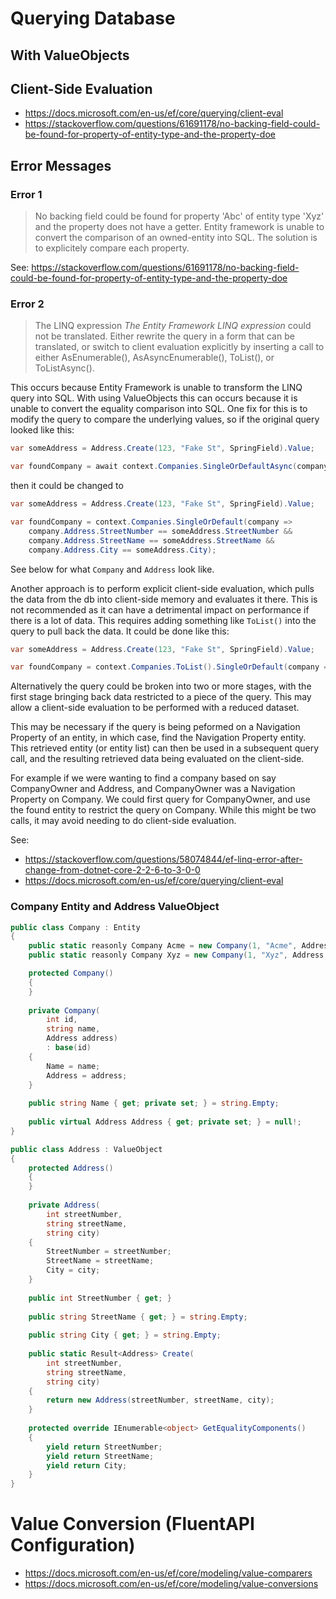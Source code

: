# Querying Database

## With ValueObjects



## Client-Side Evaluation


 - https://docs.microsoft.com/en-us/ef/core/querying/client-eval
 - https://stackoverflow.com/questions/61691178/no-backing-field-could-be-found-for-property-of-entity-type-and-the-property-doe

## Error Messages

### Error 1

> No backing field could be found for property 'Abc' of entity type 'Xyz' and the property does not have a getter.
Entity framework is unable to convert the comparison of an owned-entity into SQL. The solution is to explicitely compare each property.

See: https://stackoverflow.com/questions/61691178/no-backing-field-could-be-found-for-property-of-entity-type-and-the-property-doe

### Error 2

> The LINQ expression
> *The Entity Framework LINQ expression*
> could not be translated. Either rewrite the query in a form that can be translated, or switch to client evaluation explicitly by inserting a call to either AsEnumerable(), AsAsyncEnumerable(), ToList(), or ToListAsync().

This occurs because Entity Framework is unable to transform the LINQ query into SQL. With using ValueObjects this can occurs because it is unable to convert the equality comparison into SQL.
One fix for this is to modify the query to compare the underlying values, so if the original query looked like this:

```C#
var someAddress = Address.Create(123, "Fake St", SpringField).Value;

var foundCompany = await context.Companies.SingleOrDefaultAsync(company => company.Address == someAddress);
```
then it could be changed to

```C#
var someAddress = Address.Create(123, "Fake St", SpringField).Value;

var foundCompany = context.Companies.SingleOrDefault(company =>
    company.Address.StreetNumber == someAddress.StreetNumber &&
    company.Address.StreetName == someAddress.StreetName &&
    company.Address.City == someAddress.City);
```

See below for what `Company` and `Address` look like.

Another approach is to perform explicit client-side evaluation, which pulls the data from the db into client-side memory and evaluates it there.
This is not recommended as it can have a detrimental impact on performance if there is a lot of data. This requires adding something like `ToList()`
into the query to pull back the data. It could be done like this:

```C#
var someAddress = Address.Create(123, "Fake St", SpringField).Value;

var foundCompany = context.Companies.ToList().SingleOrDefault(company => company.Address == someAddress);
```

Alternatively the query could be broken into two or more stages, with the first stage bringing back data restricted to a piece of the query.
This may allow a client-side evaluation to be performed with a reduced dataset.

This may be necessary if the query is being peformed on a Navigation Property of an entity, in which case, find the Navigation Property entity.
This retrieved entity (or entity list) can then be used in a subsequent query call, and the resulting retrieved data being evaluated on the client-side.

For example if we were wanting to find a company based on say CompanyOwner and Address, and CompanyOwner was a Navigation Property on Company.
We could first query for CompanyOwner, and use the found entity to restrict the query on Company. While this might be two calls, it may avoid
needing to do client-side evaluation.

See:
 - https://stackoverflow.com/questions/58074844/ef-linq-error-after-change-from-dotnet-core-2-2-6-to-3-0-0
 - https://docs.microsoft.com/en-us/ef/core/querying/client-eval


### Company Entity and Address ValueObject

```C#
public class Company : Entity
{
    public static reasonly Company Acme = new Company(1, "Acme", Address.Create(123, "Fake St", "SpringField").Value);
    public static reasonly Company Xyz = new Company(1, "Xyz", Address.Create(99, "Alphabet Road", "Letterton").Value);

    protected Company()
    {
    }
    
    private Company(
        int id,
        string name,
        Address address)
        : base(id)
    {
        Name = name;
        Address = address;
    }
    
    public string Name { get; private set; } = string.Empty;
    
    public virtual Address Address { get; private set; } = null!;
}

public class Address : ValueObject
{
    protected Address()
    {
    }
    
    private Address(
        int streetNumber,
        string streetName,
        string city)
    {
        StreetNumber = streetNumber;
        StreetName = streetName;
        City = city;
    }
    
    public int StreetNumber { get; }
    
    public string StreetName { get; } = string.Empty;
    
    public string City { get; } = string.Empty;
    
    public static Result<Address> Create(
        int streetNumber,
        string streetName,
        string city)
    {
        return new Address(streetNumber, streetName, city);
    }
    
    protected override IEnumerable<object> GetEqualityComponents()
    {
        yield return StreetNumber;
        yield return StreetName;
        yield return City;
    }
}
```

# Value Conversion (FluentAPI Configuration)
- https://docs.microsoft.com/en-us/ef/core/modeling/value-comparers
- https://docs.microsoft.com/en-us/ef/core/modeling/value-conversions
